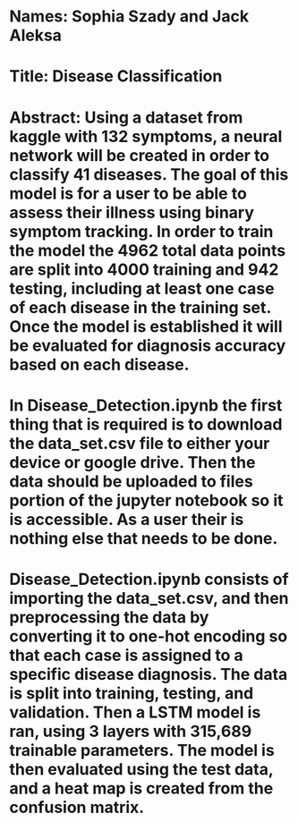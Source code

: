 # Names: Sophia Szady and Jack Aleksa 
# Title: Disease Classification
# Abstract: Using a dataset from kaggle with 132 symptoms, a neural network will be created in order to classify 41 diseases. The goal of this model is for a user to be able to assess their illness using binary symptom tracking. In order to train the model the 4962 total data points are split into 4000 training and 942 testing, including at least one case of each disease in the training set. Once the model is established it will be evaluated for diagnosis accuracy based on each disease.
# In Disease_Detection.ipynb the first thing that is required is to download the data_set.csv file to either your device or google drive. Then the data should be uploaded to files portion of the jupyter notebook so it is accessible. As a user their is nothing else that needs to be done. 
# Disease_Detection.ipynb consists of importing the data_set.csv, and then preprocessing the data by converting it to one-hot encoding so that each case is assigned to a specific disease diagnosis. The data is split into training, testing, and validation. Then a LSTM model is ran, using 3 layers with 315,689 trainable parameters. The model is then evaluated using the test data, and a heat map is created from the confusion matrix.

